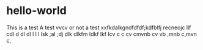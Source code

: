 # hello-world
This is a test
A test vvcv or not a test 
xxfkdalkgndfdfdf;kdfblfj recneojc llf cdl d dl dl l l l lsk ;al ;dj dlk dlkfm ldkf lkf lcv c c cv cmvnb cv vb ,mnb c,mvn c,
